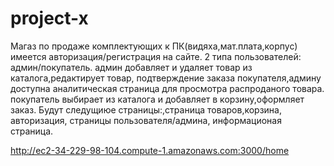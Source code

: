 # project-x
Магаз по продаже комплектующих к ПК(видяха,мат.плата,корпус)
имеется авторизация/регистрация на сайте.
2 типа пользователей: админ/покупатель.
админ добавляет и удаляет товар из каталога,редактирует товар, подтверждение заказа покупателя,админу доступна аналитическая страница для просмотра распроданого товара.
покупатель выбирает из каталога и добавляет в корзину,оформляет заказ.
Будут следущиюе страницы:,страница товаров,корзина, авторизация, страницы пользователя/админа, информационая страница.


http://ec2-34-229-98-104.compute-1.amazonaws.com:3000/home
